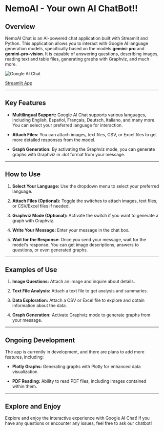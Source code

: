 # NemoAI - Your own AI ChatBot!!


## Overview

NemoAI Chat is an AI-powered chat application built with Streamlit and Python. This application allows you to interact with Google AI language generation models, specifically based on the models **gemini-pro** and **gemini-pro-vision**. It is capable of answering questions, describing images, reading text and table files, generating graphs with Graphviz, and much more.

![Google AI Chat](https://seeklogo.com/images/G/google-ai-logo-996E85F6FD-seeklogo.com.png)

[Streamlit App](https://nemoai.streamlit.app/)

---

## Key Features

- **Multilingual Support:** Google AI Chat supports various languages, including English, Español, Français, Deutsch, Italiano, and many more. You can select your preferred language for interaction.

- **Attach Files:** You can attach images, text files, CSV, or Excel files to get more detailed responses from the model.

- **Graph Generation:** By activating the Graphviz mode, you can generate graphs with Graphviz in .dot format from your message.

---

## How to Use

1. **Select Your Language:** Use the dropdown menu to select your preferred language.

2. **Attach Files (Optional):** Toggle the switches to attach images, text files, or CSV/Excel files if needed.

3. **Graphviz Mode (Optional):** Activate the switch if you want to generate a graph with Graphviz.

4. **Write Your Message:** Enter your message in the chat box.

5. **Wait for the Response:** Once you send your message, wait for the model's response. You can get image descriptions, answers to questions, or even generated graphs.

---

## Examples of Use

1. **Image Questions:** Attach an image and inquire about details.

2. **Text File Analysis:** Attach a text file to get analysis and summaries.

3. **Data Exploration:** Attach a CSV or Excel file to explore and obtain information about the data.

4. **Graph Generation:** Activate Graphviz mode to generate graphs from your message.

---

## Ongoing Development

The app is currently in development, and there are plans to add more features, including:

- **Plotly Graphs:** Generating graphs with Plotly for enhanced data visualization.

- **PDF Reading:** Ability to read PDF files, including images contained within them.

---

## Explore and Enjoy

Explore and enjoy the interactive experience with Google AI Chat! If you have any questions or encounter any issues, feel free to ask our chatbot!

